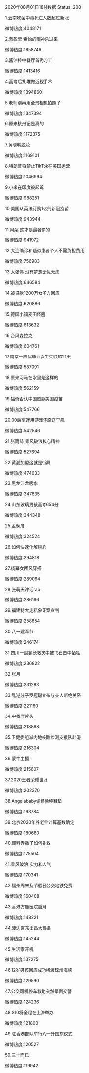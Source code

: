 2020年08月01日18时数据
Status: 200

1.云南吃菌中毒死亡人数超过新冠

微博热度:4048171

2.蓝盈莹 希怡的眼神杀过来

微博热度:1858746

3.酱油控中餐厅首秀刀工

微博热度:1413416

4.高考后扎堆做近视手术

微博热度:1394860

5.老师别再用全景相机拍照了

微博热度:1347394

6.原来核舟记是真的

微博热度:1172375

7.黄晓明脱妆

微博热度:1169101

8.特朗普将禁止TikTok在美国运营

微博热度:1046994

9.小米在印度被起诉

微博热度:988251

10.美国从英法订购1亿剂新冠疫苗

微博热度:943944

11.阿朵 这才是最奢侈的

微博热度:941972

12.大连确诊和疑似患者个人不需负担费用

微博热度:756983

13.大张伟 没有梦想无忧无虑

微博热度:646584

14.被贷款1200万女子方回应

微博热度:620886

15.德国小镇麦田怪圈

微博热度:613632

16.台风森拉克

微博热度:604761

17.南京一应届毕业女生失联超21天

微博热度:587091

18.原来河马在水里是这样的

微博热度:562159

19.福奇否认中国威胁美国疫苗

微博热度:547766

20.00后军迷用游戏还原辽宁舰

微博热度:542546

21.张雨绮 乘风破浪核心精神

微博热度:527694

22.黄渤加盟这就是街舞

微博热度:474633

23.黑龙江龙吸水

微博热度:347635

24.山东玻璃男孩高考654分

微博热度:344348

25.孟晚舟

微博热度:324524

26.如何快速化解尴尬

微博热度:294818

27.杨幂女团风穿搭

微博热度:289064

28.张萌天津话rap

微博热度:286166

29.福建特大走私象牙案宣判

微博热度:258854

30.八一建军节

微博热度:246174

31.四川一副镇长救灾中被飞石击中牺牲

微博热度:236822

32.张月

微博热度:231283

33.乱港分子罗冠聪宣布与亲人断绝关系

微博热度:221160

34.中餐厅片头

微博热度:218868

35.卫健委组派内地核酸检测支援队赴港

微博热度:216304

36.蒙牛主播

微博热度:215607

37.2020王者荣耀世冠

微博热度:202370

38.Angelababy偷蔡徐坤鞋垫

微博热度:193784

39.北京2020年养老金计算基数确定

微博热度:180680

40.调料弄撒了如何补救

微博热度:175504

41.乘风破浪 实力和人气

微博热度:170341

42.福州周末及节假日公交地铁免费

微博热度:160408

43.香港方舱医院启用

微博热度:148221

44.渡边杏东出昌大离婚

微博热度:145244

45.生活家开机

微博热度:137275

46.12岁男孩回应成功横渡琼州海峡

微博热度:129590

47.公交司机停车救助突然晕倒交警

微博热度:124236

48.S10将全程在上海举办

微博热度:121800

49.驻香港部队举行八一升国旗仪式

微博热度:120527

50.三十而已

微博热度:119942

